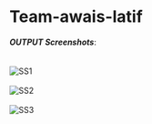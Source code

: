 # Team-awais-latif
***OUTPUT Screenshots***: <br /><br /><br />
![SS1](https://user-images.githubusercontent.com/34969521/76185509-31477280-61f1-11ea-9769-1e2e3bce7abf.JPG)
<br /><br />
![SS2](https://user-images.githubusercontent.com/34969521/76185535-43291580-61f1-11ea-873f-d4f36469bfe3.JPG)
<br /><br />
![SS3](https://user-images.githubusercontent.com/34969521/76185551-4fad6e00-61f1-11ea-9ffc-06f4c1ec1d56.JPG)

